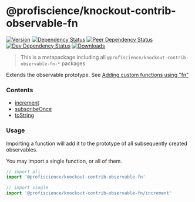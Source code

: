# @profiscience/knockout-contrib-observable-fn

[![Version][npm-version-shield]][npm]
[![Dependency Status][david-dm-shield]][david-dm]
[![Peer Dependency Status][david-dm-peer-shield]][david-dm-peer]
[![Dev Dependency Status][david-dm-dev-shield]][david-dm-dev]
[![Downloads][npm-stats-shield]][npm-stats]

> This is a metapackage including all `@profiscience/knockout-contrib-observable-fn-*` packages

Extends the observable prototype. See [Adding custom functions using "fn"](https://knockoutjs.com/documentation/fn.html)

<!-- TOC -->
### Contents
- [increment](../observable.fn.increment)
- [subscribeOnce](../observable.fn.subscribeOnce)
- [toString](../observable.fn.toString)
<!-- /TOC -->

### Usage

Importing a function will add it to the prototype of all subsequently created observables.

You may import a single function, or all of them.

```javascript
// import all
import '@profiscience/knockout-contrib-observable-fn'

// import single
import '@profiscience/knockout-contrib-observable-fn/increment'
```

[david-dm]: https://david-dm.org/Profiscience/knockout-contrib?path=packages/observable.fn
[david-dm-shield]: https://david-dm.org/Profiscience/knockout-contrib/status.svg?path=packages/observable.fn

[david-dm-peer]: https://david-dm.org/Profiscience/knockout-contrib?path=packages/observable.fn&type=peer
[david-dm-peer-shield]: https://david-dm.org/Profiscience/knockout-contrib/peer-status.svg?path=packages/observable.fn

[david-dm-dev]: https://david-dm.org/Profiscience/knockout-contrib?path=packages/observable.fn&type=dev
[david-dm-dev-shield]: https://david-dm.org/Profiscience/knockout-contrib/dev-status.svg?path=packages/observable.fn

[npm]: https://www.npmjs.com/package/@profiscience/knockout-contrib-observable-fn
[npm-version-shield]: https://img.shields.io/npm/v/@profiscience/knockout-contrib-observable-fn.svg

[npm-stats]: http://npm-stat.com/charts.html?package=@profiscience/knockout-contrib-observable-fn&author=&from=&to=
[npm-stats-shield]: https://img.shields.io/npm/dt/@profiscience/knockout-contrib-observable-fn.svg?maxAge=2592000